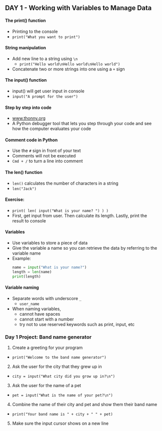 ## DAY 1 - Working with Variables to Manage Data

#### The print() function
- Printing to the console
- `print("What you want to print")`

#### String manipulation
- Add new line to a string using `\n`
  - `print("Hello world\nHello world\nHello world")`
- Concatenate two or more strings into one using a `+` sign

#### The input() function
- input() will get user input in console
- `input("A prompt for the user")`

#### Step by step into code
- www.thonny.org
- A Python debugger tool that lets you step through your code and see how the computer evaluates your code

#### Comment code in Python
- Use the `#` sign in front of your text
- Comments will not be executed
- `Cmd + /` to turn a line into comment

#### The len() function
- `len()` calculates the number of characters in a string
- `len("Jack")`

#### Exercise:
- `print( len( input("What is your name? ") ) )`
- First, get input from user. Then calculate its length. Lastly, print the result to console

#### Variables
- Use variables to store a piece of data
- Give the variable a name so you can retrieve the data by referring to the variable name
- Example:
  ```py
  name = input("What is your name?")
  length = len(name)
  print(length)
  ```

#### Variable naming
- Separate words with underscore `_`
  - `user_name`
- When naming variables,
  - cannot have spaces
  - cannot start with a number
  - try not to use reserved keywords such as print, input, etc

### Day 1 Project: Band name generator
1. Create a greeting for your program
  - `print("Welcome to the band name generator")`
2. Ask the user for the city that they grew up in
  - `city = input("What city did you grow up in?\n")`
3. Ask the user for the name of a pet
  - `pet = input("What is the name of your pet?\n")`
4. Combine the name of their city and pet and show them their band name
  - `print("Your band name is " + city + " " + pet)`
5. Make sure the input cursor shows on a new line